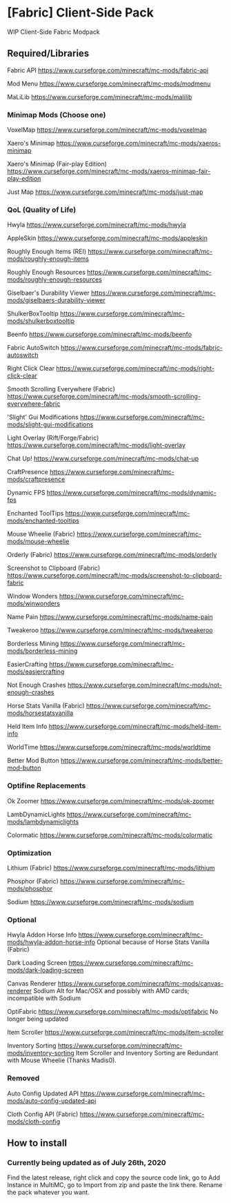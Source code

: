 # [Fabric] Client-Side Pack

WIP Client-Side Fabric Modpack

## Required/Libraries

  Fabric API <https://www.curseforge.com/minecraft/mc-mods/fabric-api>

  Mod Menu <https://www.curseforge.com/minecraft/mc-mods/modmenu>

  MaLiLib <https://www.curseforge.com/minecraft/mc-mods/malilib>

### Minimap Mods (Choose one)

  VoxelMap <https://www.curseforge.com/minecraft/mc-mods/voxelmap>

  Xaero's Minimap <https://www.curseforge.com/minecraft/mc-mods/xaeros-minimap>

  Xaero's Minimap (Fair-play Edition) <https://www.curseforge.com/minecraft/mc-mods/xaeros-minimap-fair-play-edition>

  Just Map <https://www.curseforge.com/minecraft/mc-mods/just-map>

### QoL (Quality of Life)

  Hwyla <https://www.curseforge.com/minecraft/mc-mods/hwyla>

  AppleSkin <https://www.curseforge.com/minecraft/mc-mods/appleskin>

  Roughly Enough Items (REI) <https://www.curseforge.com/minecraft/mc-mods/roughly-enough-items>

  Roughly Enough Resources <https://www.curseforge.com/minecraft/mc-mods/roughly-enough-resources>

  Giselbaer's Durability Viewer <https://www.curseforge.com/minecraft/mc-mods/giselbaers-durability-viewer>

  ShulkerBoxTooltip <https://www.curseforge.com/minecraft/mc-mods/shulkerboxtooltip>

  Beenfo <https://www.curseforge.com/minecraft/mc-mods/beenfo>

  Fabric AutoSwitch <https://www.curseforge.com/minecraft/mc-mods/fabric-autoswitch>

  Right Click Clear <https://www.curseforge.com/minecraft/mc-mods/right-click-clear>

  Smooth Scrolling Everywhere (Fabric) <https://www.curseforge.com/minecraft/mc-mods/smooth-scrolling-everywhere-fabric>

  'Slight' Gui Modifications <https://www.curseforge.com/minecraft/mc-mods/slight-gui-modifications>

  Light Overlay (Rift/Forge/Fabric) <https://www.curseforge.com/minecraft/mc-mods/light-overlay>

  Chat Up! <https://www.curseforge.com/minecraft/mc-mods/chat-up>

  CraftPresence <https://www.curseforge.com/minecraft/mc-mods/craftpresence>

  Dynamic FPS <https://www.curseforge.com/minecraft/mc-mods/dynamic-fps>

  Enchanted ToolTips <https://www.curseforge.com/minecraft/mc-mods/enchanted-tooltips>

  Mouse Wheelie (Fabric) <https://www.curseforge.com/minecraft/mc-mods/mouse-wheelie>

  Orderly (Fabric) <https://www.curseforge.com/minecraft/mc-mods/orderly>

  Screenshot to Clipboard (Fabric) <https://www.curseforge.com/minecraft/mc-mods/screenshot-to-clipboard-fabric>

  Window Wonders <https://www.curseforge.com/minecraft/mc-mods/winwonders>

  Name Pain <https://www.curseforge.com/minecraft/mc-mods/name-pain>

  Tweakeroo <https://www.curseforge.com/minecraft/mc-mods/tweakeroo>

  Borderless Mining <https://www.curseforge.com/minecraft/mc-mods/borderless-mining>

  EasierCrafting <https://www.curseforge.com/minecraft/mc-mods/easiercrafting>

  Not Enough Crashes <https://www.curseforge.com/minecraft/mc-mods/not-enough-crashes>

  Horse Stats Vanilla (Fabric) <https://www.curseforge.com/minecraft/mc-mods/horsestatsvanilla>

  Held Item Info <https://www.curseforge.com/minecraft/mc-mods/held-item-info>

  WorldTime <https://www.curseforge.com/minecraft/mc-mods/worldtime>

  Better Mod Button <https://www.curseforge.com/minecraft/mc-mods/better-mod-button>

### Optifine Replacements

  Ok Zoomer <https://www.curseforge.com/minecraft/mc-mods/ok-zoomer>

  LambDynamicLights <https://www.curseforge.com/minecraft/mc-mods/lambdynamiclights>

  Colormatic <https://www.curseforge.com/minecraft/mc-mods/colormatic>

### Optimization

  Lithium (Fabric) <https://www.curseforge.com/minecraft/mc-mods/lithium>

  Phosphor (Fabric) <https://www.curseforge.com/minecraft/mc-mods/phosphor>

  Sodium <https://www.curseforge.com/minecraft/mc-mods/sodium>

### Optional

  Hwyla Addon Horse Info <https://www.curseforge.com/minecraft/mc-mods/hwyla-addon-horse-info>
  Optional because of Horse Stats Vanilla (Fabric)

  Dark Loading Screen <https://www.curseforge.com/minecraft/mc-mods/dark-loading-screen>

  Canvas Renderer <https://www.curseforge.com/minecraft/mc-mods/canvas-renderer>
  Sodium Alt for Mac/OSX and possibly with AMD cards; incompatible with Sodium

  OptiFabric <https://www.curseforge.com/minecraft/mc-mods/optifabric>
  No longer being updated

  Item Scroller <https://www.curseforge.com/minecraft/mc-mods/item-scroller>

  Inventory Sorting <https://www.curseforge.com/minecraft/mc-mods/inventory-sorting>
  Item Scroller and Inventory Sorting are Redundant with Mouse Wheelie (Thanks Madis0).

### Removed

Auto Config Updated API <https://www.curseforge.com/minecraft/mc-mods/auto-config-updated-api>

Cloth Config API (Fabric) <https://www.curseforge.com/minecraft/mc-mods/cloth-config>

## How to install

### Currently being updated as of July 26th, 2020

  Find the latest release, right click and copy the source code link, go to Add Instance in MultiMC, go to Import from zip and paste the link there. Rename the pack whatever you want.
